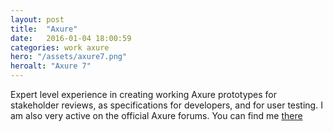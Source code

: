 ```yaml
---
layout: post
title:  "Axure"
date:   2016-01-04 18:00:59
categories: work axure
hero: "/assets/axure7.png"
heroalt: "Axure 7"
---
```

Expert level experience in creating working Axure prototypes for stakeholder reviews, as specifications for developers, and for user testing. I am also very active on the official Axure forums. You can find me [there](http://www.axure.com/c/members/nkrisc.html)